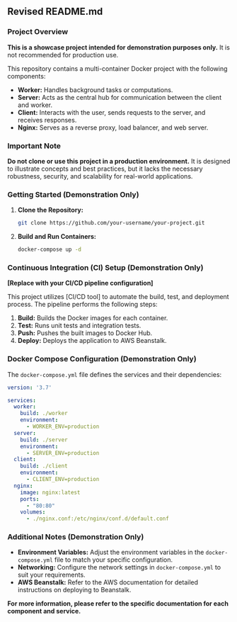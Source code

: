 ## **Revised README.md**

### **Project Overview**

**This is a showcase project intended for demonstration purposes only.** It is not recommended for production use.

This repository contains a multi-container Docker project with the following components:

* **Worker:** Handles background tasks or computations.
* **Server:** Acts as the central hub for communication between the client and worker.
* **Client:** Interacts with the user, sends requests to the server, and receives responses.
* **Nginx:** Serves as a reverse proxy, load balancer, and web server.

### **Important Note**

**Do not clone or use this project in a production environment.** It is designed to illustrate concepts and best practices, but it lacks the necessary robustness, security, and scalability for real-world applications.

### **Getting Started (Demonstration Only)**

1. **Clone the Repository:**
   ```bash
   git clone https://github.com/your-username/your-project.git
   ```

2. **Build and Run Containers:**
   ```bash
   docker-compose up -d
   ```

### **Continuous Integration (CI) Setup (Demonstration Only)**

**[Replace with your CI/CD pipeline configuration]**

This project utilizes [CI/CD tool] to automate the build, test, and deployment process. The pipeline performs the following steps:

1. **Build:** Builds the Docker images for each container.
2. **Test:** Runs unit tests and integration tests.
3. **Push:** Pushes the built images to Docker Hub.
4. **Deploy:** Deploys the application to AWS Beanstalk.

### **Docker Compose Configuration (Demonstration Only)**

The `docker-compose.yml` file defines the services and their dependencies:

```yaml
version: '3.7'

services:
  worker:
    build: ./worker
    environment:
      - WORKER_ENV=production
  server:
    build: ./server
    environment:
      - SERVER_ENV=production
  client:
    build: ./client
    environment:
      - CLIENT_ENV=production
  nginx:
    image: nginx:latest
    ports:
      - "80:80"
    volumes:
      - ./nginx.conf:/etc/nginx/conf.d/default.conf
```

### **Additional Notes (Demonstration Only)**

* **Environment Variables:** Adjust the environment variables in the `docker-compose.yml` file to match your specific configuration.
* **Networking:** Configure the network settings in `docker-compose.yml` to suit your requirements.
* **AWS Beanstalk:** Refer to the AWS documentation for detailed instructions on deploying to Beanstalk.

**For more information, please refer to the specific documentation for each component and service.**
